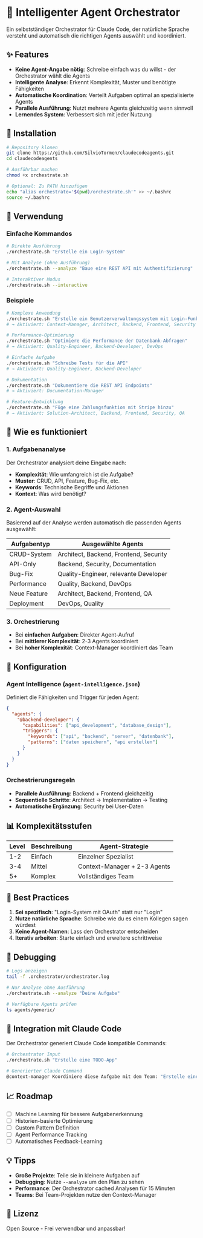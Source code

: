 # 🤖 Intelligenter Agent Orchestrator

Ein selbstständiger Orchestrator für Claude Code, der natürliche Sprache versteht und automatisch die richtigen Agents auswählt und koordiniert.

## ✨ Features

- **Keine Agent-Angabe nötig**: Schreibe einfach was du willst - der Orchestrator wählt die Agents
- **Intelligente Analyse**: Erkennt Komplexität, Muster und benötigte Fähigkeiten
- **Automatische Koordination**: Verteilt Aufgaben optimal an spezialisierte Agents
- **Parallele Ausführung**: Nutzt mehrere Agents gleichzeitig wenn sinnvoll
- **Lernendes System**: Verbessert sich mit jeder Nutzung

## 🚀 Installation

```bash
# Repository klonen
git clone https://github.com/SilvioTormen/claudecodeagents.git
cd claudecodeagents

# Ausführbar machen
chmod +x orchestrate.sh

# Optional: Zu PATH hinzufügen
echo "alias orchestrate='$(pwd)/orchestrate.sh'" >> ~/.bashrc
source ~/.bashrc
```

## 📝 Verwendung

### Einfache Kommandos

```bash
# Direkte Ausführung
./orchestrate.sh "Erstelle ein Login-System"

# Mit Analyse (ohne Ausführung)
./orchestrate.sh --analyze "Baue eine REST API mit Authentifizierung"

# Interaktiver Modus
./orchestrate.sh --interactive
```

### Beispiele

```bash
# Komplexe Anwendung
./orchestrate.sh "Erstelle ein Benutzerverwaltungssystem mit Login-Funktion"
# → Aktiviert: Context-Manager, Architect, Backend, Frontend, Security

# Performance-Optimierung
./orchestrate.sh "Optimiere die Performance der Datenbank-Abfragen"
# → Aktiviert: Quality-Engineer, Backend-Developer, DevOps

# Einfache Aufgabe
./orchestrate.sh "Schreibe Tests für die API"
# → Aktiviert: Quality-Engineer, Backend-Developer

# Dokumentation
./orchestrate.sh "Dokumentiere die REST API Endpoints"
# → Aktiviert: Documentation-Manager

# Feature-Entwicklung
./orchestrate.sh "Füge eine Zahlungsfunktion mit Stripe hinzu"
# → Aktiviert: Solution-Architect, Backend, Frontend, Security, QA
```

## 🧠 Wie es funktioniert

### 1. Aufgabenanalyse
Der Orchestrator analysiert deine Eingabe nach:
- **Komplexität**: Wie umfangreich ist die Aufgabe?
- **Muster**: CRUD, API, Feature, Bug-Fix, etc.
- **Keywords**: Technische Begriffe und Aktionen
- **Kontext**: Was wird benötigt?

### 2. Agent-Auswahl
Basierend auf der Analyse werden automatisch die passenden Agents ausgewählt:

| Aufgabentyp | Ausgewählte Agents |
|-------------|-------------------|
| CRUD-System | Architect, Backend, Frontend, Security |
| API-Only | Backend, Security, Documentation |
| Bug-Fix | Quality-Engineer, relevante Developer |
| Performance | Quality, Backend, DevOps |
| Neue Feature | Architect, Backend, Frontend, QA |
| Deployment | DevOps, Quality |

### 3. Orchestrierung
- Bei **einfachen Aufgaben**: Direkter Agent-Aufruf
- Bei **mittlerer Komplexität**: 2-3 Agents koordiniert
- Bei **hoher Komplexität**: Context-Manager koordiniert das Team

## 🔧 Konfiguration

### Agent Intelligence (`agent-intelligence.json`)
Definiert die Fähigkeiten und Trigger für jeden Agent:

```json
{
  "agents": {
    "@backend-developer": {
      "capabilities": ["api_development", "database_design"],
      "triggers": {
        "keywords": ["api", "backend", "server", "datenbank"],
        "patterns": ["daten speichern", "api erstellen"]
      }
    }
  }
}
```

### Orchestrierungsregeln
- **Parallele Ausführung**: Backend + Frontend gleichzeitig
- **Sequentielle Schritte**: Architect → Implementation → Testing
- **Automatische Ergänzung**: Security bei User-Daten

## 📊 Komplexitätsstufen

| Level | Beschreibung | Agent-Strategie |
|-------|-------------|-----------------|
| 1-2 | Einfach | Einzelner Spezialist |
| 3-4 | Mittel | Context-Manager + 2-3 Agents |
| 5+ | Komplex | Vollständiges Team |

## 🎯 Best Practices

1. **Sei spezifisch**: "Login-System mit OAuth" statt nur "Login"
2. **Nutze natürliche Sprache**: Schreibe wie du es einem Kollegen sagen würdest
3. **Keine Agent-Namen**: Lass den Orchestrator entscheiden
4. **Iterativ arbeiten**: Starte einfach und erweitere schrittweise

## 🐛 Debugging

```bash
# Logs anzeigen
tail -f .orchestrator/orchestrator.log

# Nur Analyse ohne Ausführung
./orchestrate.sh --analyze "Deine Aufgabe"

# Verfügbare Agents prüfen
ls agents/generic/
```

## 🤝 Integration mit Claude Code

Der Orchestrator generiert Claude Code kompatible Commands:

```bash
# Orchestrator Input
./orchestrate.sh "Erstelle eine TODO-App"

# Generierter Claude Command
@context-manager Koordiniere diese Aufgabe mit dem Team: "Erstelle eine TODO-App"
```

## 📈 Roadmap

- [ ] Machine Learning für bessere Aufgabenerkennung
- [ ] Historien-basierte Optimierung
- [ ] Custom Pattern Definition
- [ ] Agent Performance Tracking
- [ ] Automatisches Feedback-Learning

## 💡 Tipps

- **Große Projekte**: Teile sie in kleinere Aufgaben auf
- **Debugging**: Nutze `--analyze` um den Plan zu sehen
- **Performance**: Der Orchestrator cached Analysen für 15 Minuten
- **Teams**: Bei Team-Projekten nutze den Context-Manager

## 📝 Lizenz

Open Source - Frei verwendbar und anpassbar!